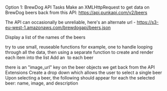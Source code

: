 Option 1: BrewDog API
Tasks
Make an XMLHttpRequest to get data on BrewDog beers back from this API: https://api.punkapi.com/v2/beers

The API can occasionally be unreliable, here's an alternate url - https://s3-eu-west-1.amazonaws.com/brewdogapi/beers.json

Display a list of the names of the beers

try to use small, reuseable functions
for example, one to handle looping through all the data, then using a separate function to create and render each item into the list
Add an <img> to each beer

there is an "image_url" key on the beer objects we get back from the API
Extensions
Create a drop down which allows the user to select a single beer
Upon selecting a beer, the following should appear for each the selected beer: name, image, and description
